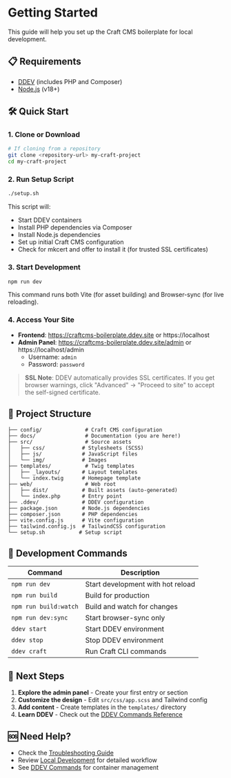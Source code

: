 # Getting Started

This guide will help you set up the Craft CMS boilerplate for local development.

## 📋 Requirements

- [DDEV](https://ddev.readthedocs.io/en/stable/#installation) (includes PHP and Composer)
- [Node.js](https://nodejs.org/) (v18+)

## 🛠️ Quick Start

### 1. Clone or Download
```bash
# If cloning from a repository
git clone <repository-url> my-craft-project
cd my-craft-project
```

### 2. Run Setup Script
```bash
./setup.sh
```

This script will:
- Start DDEV containers
- Install PHP dependencies via Composer
- Install Node.js dependencies
- Set up initial Craft CMS configuration
- Check for mkcert and offer to install it (for trusted SSL certificates)

### 3. Start Development
```bash
npm run dev
```

This command runs both Vite (for asset building) and Browser-sync (for live reloading).

### 4. Access Your Site
- **Frontend**: https://craftcms-boilerplate.ddev.site or https://localhost
- **Admin Panel**: https://craftcms-boilerplate.ddev.site/admin or https://localhost/admin
  - Username: `admin`
  - Password: `password`

> **SSL Note**: DDEV automatically provides SSL certificates. If you get browser warnings, click "Advanced" → "Proceed to site" to accept the self-signed certificate.

## 📁 Project Structure

```
├── config/              # Craft CMS configuration
├── docs/                # Documentation (you are here!)
├── src/                 # Source assets
│   ├── css/            # Stylesheets (SCSS)
│   ├── js/             # JavaScript files
│   └── img/            # Images
├── templates/           # Twig templates
│   ├── _layouts/       # Layout templates
│   └── index.twig      # Homepage template
├── web/                 # Web root
│   ├── dist/           # Built assets (auto-generated)
│   └── index.php       # Entry point
├── .ddev/              # DDEV configuration
├── package.json        # Node.js dependencies
├── composer.json       # PHP dependencies
├── vite.config.js      # Vite configuration
├── tailwind.config.js  # TailwindCSS configuration
└── setup.sh           # Setup script
```

## 🔧 Development Commands

| Command | Description |
|---------|-------------|
| `npm run dev` | Start development with hot reload |
| `npm run build` | Build for production |
| `npm run build:watch` | Build and watch for changes |
| `npm run dev:sync` | Start browser-sync only |
| `ddev start` | Start DDEV environment |
| `ddev stop` | Stop DDEV environment |
| `ddev craft` | Run Craft CLI commands |

## 🎯 Next Steps

1. **Explore the admin panel** - Create your first entry or section
2. **Customize the design** - Edit `src/css/app.scss` and Tailwind config
3. **Add content** - Create templates in the `templates/` directory
4. **Learn DDEV** - Check out the [DDEV Commands Reference](ddev-commands.md)

## 🆘 Need Help?

- Check the [Troubleshooting Guide](troubleshooting.md)
- Review [Local Development](local-development.md) for detailed workflow
- See [DDEV Commands](ddev-commands.md) for container management
